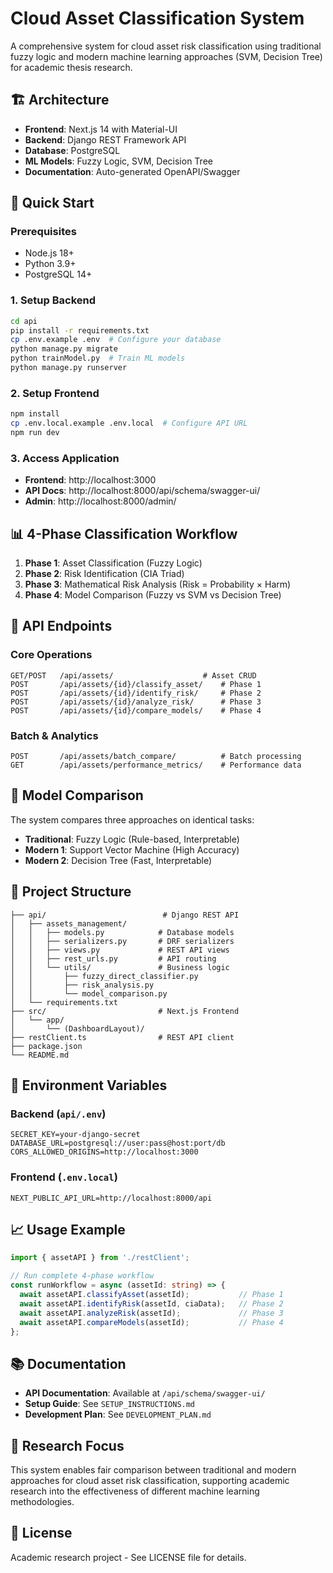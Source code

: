 # Cloud Asset Classification System

A comprehensive system for cloud asset risk classification using traditional fuzzy logic and modern machine learning approaches (SVM, Decision Tree) for academic thesis research.

## 🏗️ Architecture

- **Frontend**: Next.js 14 with Material-UI
- **Backend**: Django REST Framework API  
- **Database**: PostgreSQL
- **ML Models**: Fuzzy Logic, SVM, Decision Tree
- **Documentation**: Auto-generated OpenAPI/Swagger

## 🚀 Quick Start

### Prerequisites
- Node.js 18+
- Python 3.9+
- PostgreSQL 14+

### 1. Setup Backend
```bash
cd api
pip install -r requirements.txt
cp .env.example .env  # Configure your database
python manage.py migrate
python trainModel.py  # Train ML models
python manage.py runserver
```

### 2. Setup Frontend
```bash
npm install
cp .env.local.example .env.local  # Configure API URL
npm run dev
```

### 3. Access Application
- **Frontend**: http://localhost:3000
- **API Docs**: http://localhost:8000/api/schema/swagger-ui/
- **Admin**: http://localhost:8000/admin/

## 📊 4-Phase Classification Workflow

1. **Phase 1**: Asset Classification (Fuzzy Logic)
2. **Phase 2**: Risk Identification (CIA Triad)
3. **Phase 3**: Mathematical Risk Analysis (Risk = Probability × Harm)
4. **Phase 4**: Model Comparison (Fuzzy vs SVM vs Decision Tree)

## 🔗 API Endpoints

### Core Operations
```
GET/POST   /api/assets/                    # Asset CRUD
POST       /api/assets/{id}/classify_asset/    # Phase 1
POST       /api/assets/{id}/identify_risk/     # Phase 2  
POST       /api/assets/{id}/analyze_risk/      # Phase 3
POST       /api/assets/{id}/compare_models/    # Phase 4
```

### Batch & Analytics
```
POST       /api/assets/batch_compare/          # Batch processing
GET        /api/assets/performance_metrics/    # Performance data
```

## 🧪 Model Comparison

The system compares three approaches on identical tasks:

- **Traditional**: Fuzzy Logic (Rule-based, Interpretable)
- **Modern 1**: Support Vector Machine (High Accuracy)
- **Modern 2**: Decision Tree (Fast, Interpretable)

## 📁 Project Structure

```
├── api/                          # Django REST API
│   ├── assets_management/
│   │   ├── models.py            # Database models
│   │   ├── serializers.py       # DRF serializers
│   │   ├── views.py             # REST API views
│   │   ├── rest_urls.py         # API routing
│   │   └── utils/               # Business logic
│   │       ├── fuzzy_direct_classifier.py
│   │       ├── risk_analysis.py
│   │       └── model_comparison.py
│   └── requirements.txt
├── src/                         # Next.js Frontend
│   └── app/
│       └── (DashboardLayout)/
├── restClient.ts                # REST API client
├── package.json
└── README.md
```

## 🔧 Environment Variables

### Backend (`api/.env`)
```env
SECRET_KEY=your-django-secret
DATABASE_URL=postgresql://user:pass@host:port/db
CORS_ALLOWED_ORIGINS=http://localhost:3000
```

### Frontend (`.env.local`)
```env
NEXT_PUBLIC_API_URL=http://localhost:8000/api
```

## 📈 Usage Example

```typescript
import { assetAPI } from './restClient';

// Run complete 4-phase workflow
const runWorkflow = async (assetId: string) => {
  await assetAPI.classifyAsset(assetId);           // Phase 1
  await assetAPI.identifyRisk(assetId, ciaData);   // Phase 2
  await assetAPI.analyzeRisk(assetId);             // Phase 3
  await assetAPI.compareModels(assetId);           // Phase 4
};
```

## 📚 Documentation

- **API Documentation**: Available at `/api/schema/swagger-ui/`
- **Setup Guide**: See `SETUP_INSTRUCTIONS.md`
- **Development Plan**: See `DEVELOPMENT_PLAN.md`

## 🎯 Research Focus

This system enables fair comparison between traditional and modern approaches for cloud asset risk classification, supporting academic research into the effectiveness of different machine learning methodologies.

## 📄 License

Academic research project - See LICENSE file for details.
